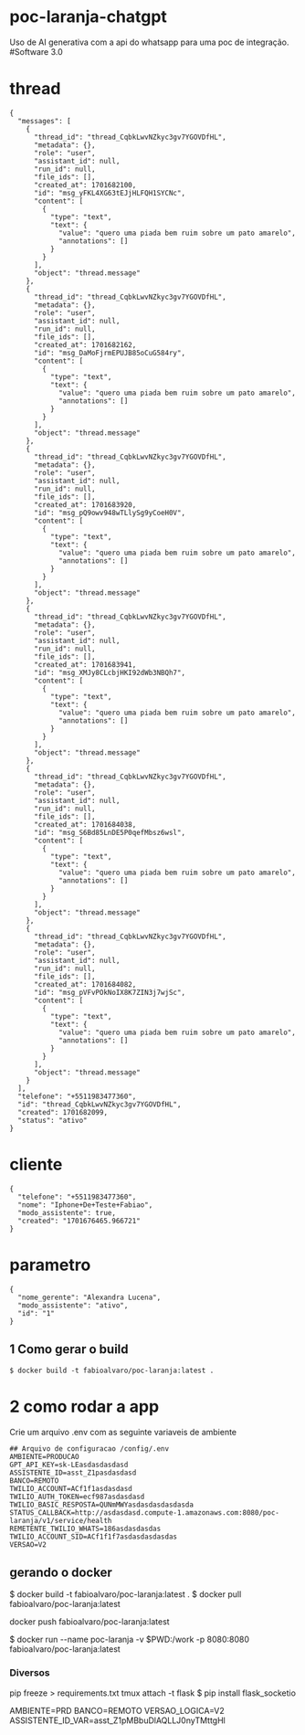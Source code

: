 # poc-laranja-chatgpt
Uso de AI generativa com a api do whatsapp para uma poc de integração. #Software  3.0

# thread
```
{
  "messages": [
    {
      "thread_id": "thread_CqbkLwvNZkyc3gv7YGOVDfHL",
      "metadata": {},
      "role": "user",
      "assistant_id": null,
      "run_id": null,
      "file_ids": [],
      "created_at": 1701682100,
      "id": "msg_yFKL4XG63tEJjHLFQH1SYCNc",
      "content": [
        {
          "type": "text",
          "text": {
            "value": "quero uma piada bem ruim sobre um pato amarelo",
            "annotations": []
          }
        }
      ],
      "object": "thread.message"
    },
    {
      "thread_id": "thread_CqbkLwvNZkyc3gv7YGOVDfHL",
      "metadata": {},
      "role": "user",
      "assistant_id": null,
      "run_id": null,
      "file_ids": [],
      "created_at": 1701682162,
      "id": "msg_DaMoFjrmEPUJB85oCuG584ry",
      "content": [
        {
          "type": "text",
          "text": {
            "value": "quero uma piada bem ruim sobre um pato amarelo",
            "annotations": []
          }
        }
      ],
      "object": "thread.message"
    },
    {
      "thread_id": "thread_CqbkLwvNZkyc3gv7YGOVDfHL",
      "metadata": {},
      "role": "user",
      "assistant_id": null,
      "run_id": null,
      "file_ids": [],
      "created_at": 1701683920,
      "id": "msg_pQ9owv948wTLlySg9yCoeH0V",
      "content": [
        {
          "type": "text",
          "text": {
            "value": "quero uma piada bem ruim sobre um pato amarelo",
            "annotations": []
          }
        }
      ],
      "object": "thread.message"
    },
    {
      "thread_id": "thread_CqbkLwvNZkyc3gv7YGOVDfHL",
      "metadata": {},
      "role": "user",
      "assistant_id": null,
      "run_id": null,
      "file_ids": [],
      "created_at": 1701683941,
      "id": "msg_XMJy8CLcbjHKI92dWb3NBQh7",
      "content": [
        {
          "type": "text",
          "text": {
            "value": "quero uma piada bem ruim sobre um pato amarelo",
            "annotations": []
          }
        }
      ],
      "object": "thread.message"
    },
    {
      "thread_id": "thread_CqbkLwvNZkyc3gv7YGOVDfHL",
      "metadata": {},
      "role": "user",
      "assistant_id": null,
      "run_id": null,
      "file_ids": [],
      "created_at": 1701684038,
      "id": "msg_S6Bd85LnDE5P0qefMbsz6wsl",
      "content": [
        {
          "type": "text",
          "text": {
            "value": "quero uma piada bem ruim sobre um pato amarelo",
            "annotations": []
          }
        }
      ],
      "object": "thread.message"
    },
    {
      "thread_id": "thread_CqbkLwvNZkyc3gv7YGOVDfHL",
      "metadata": {},
      "role": "user",
      "assistant_id": null,
      "run_id": null,
      "file_ids": [],
      "created_at": 1701684082,
      "id": "msg_pVFvPOkNoIX8K7ZIN3j7wjSc",
      "content": [
        {
          "type": "text",
          "text": {
            "value": "quero uma piada bem ruim sobre um pato amarelo",
            "annotations": []
          }
        }
      ],
      "object": "thread.message"
    }
  ],
  "telefone": "+5511983477360",
  "id": "thread_CqbkLwvNZkyc3gv7YGOVDfHL",
  "created": 1701682099,
  "status": "ativo"
}
```
# cliente
```
{
  "telefone": "+5511983477360",
  "nome": "Iphone+De+Teste+Fabiao",
  "modo_assistente": true,
  "created": "1701676465.966721"
}
```

# parametro
```
{
  "nome_gerente": "Alexandra Lucena",
  "modo_assistente": "ativo",
  "id": "1"
}
```
## 1 Como gerar o build
````
$ docker build -t fabioalvaro/poc-laranja:latest .
```````
# 2 como rodar a app

Crie um arquivo .env com as seguinte variaveis de ambiente

````
## Arquivo de configuracao /config/.env
AMBIENTE=PRODUCAO
GPT_API_KEY=sk-LEasdasdasdasd
ASSISTENTE_ID=asst_Z1pasdasdasd
BANCO=REMOTO
TWILIO_ACCOUNT=ACf1f1asdasdasd
TWILIO_AUTH_TOKEN=ecf987asdasdasd
TWILIO_BASIC_RESPOSTA=QUNmMWYasdasdasdasdasda
STATUS_CALLBACK=http://asdasdasd.compute-1.amazonaws.com:8080/poc-laranja/v1/service/health
REMETENTE_TWILIO_WHATS=186asdasdasdas
TWILIO_ACCOUNT_SID=ACf1f1f7asdasdasdasdas
VERSAO=V2

````

## gerando o docker
$ docker build -t fabioalvaro/poc-laranja:latest .
$ docker pull fabioalvaro/poc-laranja:latest

docker push fabioalvaro/poc-laranja:latest


$ docker run --name poc-laranja -v $PWD:/work -p 8080:8080 fabioalvaro/poc-laranja:latest 


### Diversos

pip freeze > requirements.txt
tmux attach -t flask
$ pip install flask_socketio

AMBIENTE=PRD
BANCO=REMOTO
VERSAO_LOGICA=V2
ASSISTENTE_ID_VAR=asst_Z1pMBbuDlAQLLJ0nyTMttgHl